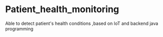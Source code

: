 # Patient_health_monitoring
Able to detect patient's health conditions ,based on IoT and backend java programming
